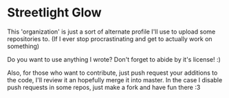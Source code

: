# Streetlight Glow

This 'organization' is just a sort of alternate profile I'll use to upload some repositories to.
(If I ever stop procrastinating and get to actually work on something)

Do you want to use anything I wrote? Don't forget to abide by it's license! :)

Also, for those who want to contribute, just push request your additions to the code, I'll review it an hopefully merge it into master.
In the case I disable push requests in some repos, just make a fork and have fun there :3
